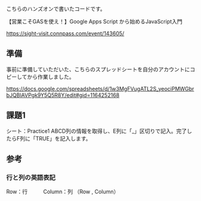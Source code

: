 こちらのハンズオンで書いたコードです。

【営業こそGASを使え！】Google Apps Script から始めるJavaScript入門

https://sight-visit.connpass.com/event/143605/


## 準備
事前に準備していただいた、こちらのスプレッドシートを自分のアカウントにコピーしてから作業しました。

https://docs.google.com/spreadsheets/d/1w3MgFVugATL2S_yeociPMWGbrbJQBlAVPgk9Y5Q5R8Y/edit#gid=1164252168

## 課題1
シート：Practice1
ABCD列の情報を取得し、E列に「_」区切りで記入。完了したらF列に「TRUE」を記入します。







## 参考
### 行と列の英語表記
Row：行　　　Column：列
（Row , Column）
